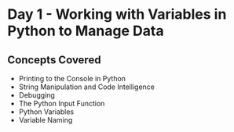 # Day 1 - Working with Variables in Python to Manage Data

## Concepts Covered
- Printing to the Console in Python
- String Manipulation and Code Intelligence
- Debugging
- The Python Input Function
- Python Variables
- Variable Naming
